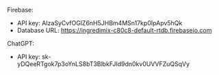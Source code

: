 Firebase:
* API key: AIzaSyCvfOGlZ6nH5JHBm4MSn17kp0IpApv5hQk
* Database URL: https://ingredimix-c80c8-default-rtdb.firebaseio.com

ChatGPT:
* API key: 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
